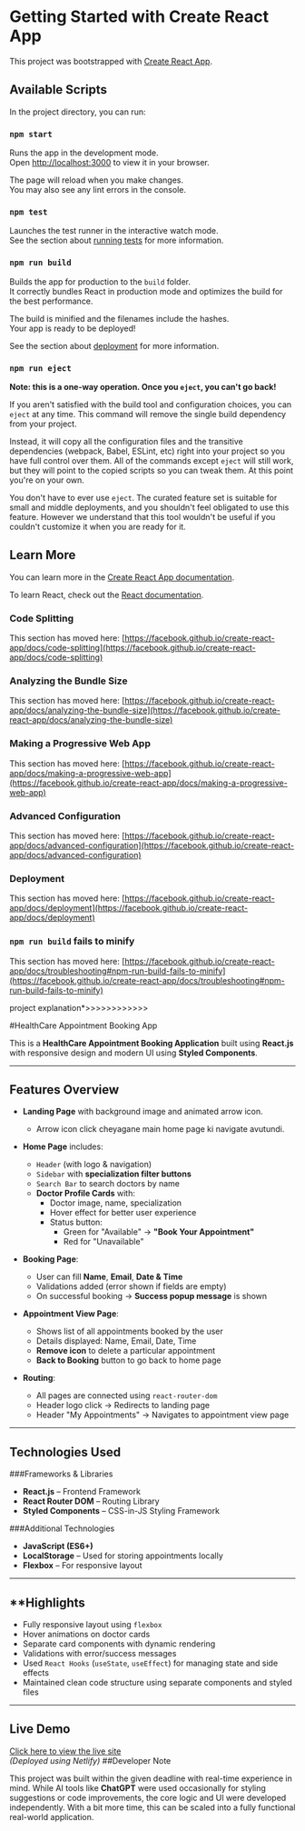 # Getting Started with Create React App

This project was bootstrapped with [Create React App](https://github.com/facebook/create-react-app).

## Available Scripts

In the project directory, you can run:

### `npm start`

Runs the app in the development mode.\
Open [http://localhost:3000](http://localhost:3000) to view it in your browser.

The page will reload when you make changes.\
You may also see any lint errors in the console.

### `npm test`

Launches the test runner in the interactive watch mode.\
See the section about [running tests](https://facebook.github.io/create-react-app/docs/running-tests) for more information.

### `npm run build`

Builds the app for production to the `build` folder.\
It correctly bundles React in production mode and optimizes the build for the best performance.

The build is minified and the filenames include the hashes.\
Your app is ready to be deployed!

See the section about [deployment](https://facebook.github.io/create-react-app/docs/deployment) for more information.

### `npm run eject`

**Note: this is a one-way operation. Once you `eject`, you can't go back!**

If you aren't satisfied with the build tool and configuration choices, you can `eject` at any time. This command will remove the single build dependency from your project.

Instead, it will copy all the configuration files and the transitive dependencies (webpack, Babel, ESLint, etc) right into your project so you have full control over them. All of the commands except `eject` will still work, but they will point to the copied scripts so you can tweak them. At this point you're on your own.

You don't have to ever use `eject`. The curated feature set is suitable for small and middle deployments, and you shouldn't feel obligated to use this feature. However we understand that this tool wouldn't be useful if you couldn't customize it when you are ready for it.

## Learn More

You can learn more in the [Create React App documentation](https://facebook.github.io/create-react-app/docs/getting-started).

To learn React, check out the [React documentation](https://reactjs.org/).

### Code Splitting

This section has moved here: [https://facebook.github.io/create-react-app/docs/code-splitting](https://facebook.github.io/create-react-app/docs/code-splitting)

### Analyzing the Bundle Size

This section has moved here: [https://facebook.github.io/create-react-app/docs/analyzing-the-bundle-size](https://facebook.github.io/create-react-app/docs/analyzing-the-bundle-size)

### Making a Progressive Web App

This section has moved here: [https://facebook.github.io/create-react-app/docs/making-a-progressive-web-app](https://facebook.github.io/create-react-app/docs/making-a-progressive-web-app)

### Advanced Configuration

This section has moved here: [https://facebook.github.io/create-react-app/docs/advanced-configuration](https://facebook.github.io/create-react-app/docs/advanced-configuration)

### Deployment

This section has moved here: [https://facebook.github.io/create-react-app/docs/deployment](https://facebook.github.io/create-react-app/docs/deployment)

### `npm run build` fails to minify

This section has moved here: [https://facebook.github.io/create-react-app/docs/troubleshooting#npm-run-build-fails-to-minify](https://facebook.github.io/create-react-app/docs/troubleshooting#npm-run-build-fails-to-minify)





project explanation*>>>>>>>>>>>>  

#HealthCare Appointment Booking App

This is a **HealthCare Appointment Booking Application** built using **React.js** with responsive design and modern UI using **Styled Components**.

---

## Features Overview

- **Landing Page** with background image and animated arrow icon.
  - Arrow icon click cheyagane main home page ki navigate avutundi.

- **Home Page** includes:
  - `Header` (with logo & navigation)
  - `Sidebar` with **specialization filter buttons**
  - `Search Bar` to search doctors by name
  - **Doctor Profile Cards** with:
    - Doctor image, name, specialization
    - Hover effect for better user experience
    - Status button:
      - Green for "Available" → **"Book Your Appointment"**
      - Red for "Unavailable"

- **Booking Page**:
  - User can fill **Name**, **Email**, **Date & Time**
  - Validations added (error shown if fields are empty)
  - On successful booking → **Success popup message** is shown

- **Appointment View Page**:
  - Shows list of all appointments booked by the user
  - Details displayed: Name, Email, Date, Time
  - **Remove icon** to delete a particular appointment
  - **Back to Booking** button to go back to home page

- **Routing**:
  - All pages are connected using `react-router-dom`
  - Header logo click → Redirects to landing page
  - Header "My Appointments" → Navigates to appointment view page

---

## Technologies Used

###Frameworks & Libraries
- **React.js** – Frontend Framework
- **React Router DOM** – Routing Library
- **Styled Components** – CSS-in-JS Styling Framework

###Additional Technologies
- **JavaScript (ES6+)**
- **LocalStorage** – Used for storing appointments locally
- **Flexbox** – For responsive layout

---

## **Highlights

- Fully responsive layout using `flexbox`
- Hover animations on doctor cards
- Separate card components with dynamic rendering
- Validations with error/success messages
- Used `React Hooks` (`useState`, `useEffect`) for managing state and side effects
- Maintained clean code structure using separate components and styled files

---

## Live Demo

 [Click here to view the live site](https://healthcareappointmentbookingapp.netlify.app/)  
*(Deployed using Netlify)*
##Developer Note

This project was built within the given deadline with real-time experience in mind. While AI tools like **ChatGPT** were used occasionally for styling suggestions or code improvements, the core logic and UI were developed independently. With a bit more time, this can be scaled into a fully functional real-world application.


